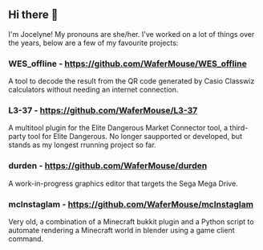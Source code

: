 ## Hi there 👋

I'm Jocelyne! My pronouns are she/her. I've worked on a lot of things over the years, below are a few of my favourite projects:

### WES_offline - https://github.com/WaferMouse/WES_offline
A tool to decode the result from the QR code generated by Casio Classwiz calculators without needing an internet connection.

### L3-37 - https://github.com/WaferMouse/L3-37
A multitool plugin for the Elite Dangerous Market Connector tool, a third-party tool for Elite Dangerous. No longer saupported or developed, but stands as my longest rrunning project so far.

### durden - https://github.com/WaferMouse/durden
A work-in-progress graphics editor that targets the Sega Mega Drive.

### mcInstaglam - https://github.com/WaferMouse/mcInstaglam
Very old, a combination of a Minecraft bukkit plugin and a Python script to automate rendering a Minecraft world in blender using a game client command.
